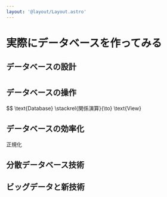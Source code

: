 ```yaml
---
layout: '@layout/Layout.astro'
---
```

# 実際にデータベースを作ってみる
## データベースの設計
# 
## データベースの操作
$$
\text{Database} \stackrel{関係演算}{\to} \text{View}
## データベースの効率化
正規化
## 分散データベース技術
## ビッグデータと新技術